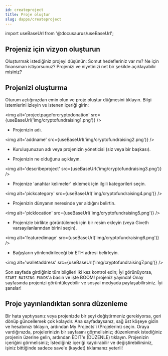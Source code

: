 ```yaml
---
id: createproject
title: Proje oluştur
slug: dapps/createproject
---
```

import useBaseUrl from '@docusaurus/useBaseUrl';

## Projeniz için vizyon oluşturun

Oluşturmak istediğiniz projeyi düşünün: Somut hedefleriniz var mı? Ne için finansman istiyorsunuz? Projenizi ve niyetinizi net bir şekilde açıklayabilir misiniz?

## Projenizi oluşturma

Oturum açtığınızdan emin olun ve proje oluştur düğmesini tıklayın. Bilgi istemlerini izleyin ve istenen içeriği girin:

 <img alt='projectpageforcryptodonation' src={useBaseUrl('img/cryptofundraising1.png')} />


* Projenizin adı.

<img alt='addname' src={useBaseUrl('img/cryptofundraising2.png')} />


* Kuruluşunuzun adı veya projenizin yöneticisi (siz veya bir başkası).

* Projenizin ne olduğunu açıklayın.

 <img alt='describeproject' src={useBaseUrl('img/cryptofundraising3.png')} />


* Projenize 'anahtar kelimeler' eklemek için ilgili kategorileri seçin.

 <img alt='pickcategory' src={useBaseUrl('img/cryptofundraising4.png')} />


* Projenizin dünyanın neresinde yer aldığını belirtin.

<img alt='picklocation' src={useBaseUrl('img/cryptofundraising5.png')} />


* Projenizle birlikte görüntülemek için bir resim ekleyin (veya Giveth varsayılanlarından birini seçin).

 <img alt='featuredimage' src={useBaseUrl('img/cryptofundraising6.png')} />


* Bağışların yönlendirileceği bir ETH adresi belirleyin.

 <img alt='walletaddress' src={useBaseUrl('img/cryptofundraising7.png')} />


Son sayfada girdiğiniz tüm bilgileri iki kez kontrol edin; İyi görünüyorsa, `START RAISING FUNDS`'a basın ve işte BOOM! projeniz yayında! Onay sayfasında projenizi görüntüleyebilir ve sosyal medyada paylaşabilirsiniz. İyi şanslar!

## Proje yayınlandıktan sonra düzenleme
Bir hata yaptıysanız veya projenizde bir şeyi değiştirmeniz gerekiyorsa, geri dönüp güncellemek çok kolaydır. Ana sayfadaysanız, sağ üst köşeye gidin ve hesabınızı tıklayın, ardından My Projects'i (Projelerim) seçin. Oraya vardığınızda, projelerinizin bir sayfasını görmelisiniz; düzenlemek istediğiniz projenin üzerine gelin, ardından EDIT'e (DÜZENLE) tıklayın. Projenizin içeriğini görmelisiniz; İstediğiniz içeriği kaydırabilir ve değiştirebilirsiniz, işiniz bittiğinde sadece save'e (kaydet) tıklamanız yeterli!